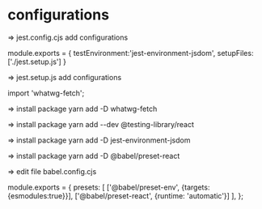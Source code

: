 # configurations
=> jest.config.cjs add configurations

module.exports = {
testEnvironment:'jest-environment-jsdom',
setupFiles: ['./jest.setup.js']
}

=> jest.setup.js add configurations

import 'whatwg-fetch';

=> install package yarn add -D whatwg-fetch

=> install package yarn add --dev @testing-library/react

=> install package yarn add -D jest-environment-jsdom

=> install package yarn add -D @babel/preset-react

=> edit file babel.config.cjs 

module.exports = {
presets: [
['@babel/preset-env', {targets: {esmodules:true}}],
['@babel/preset-react', {runtime: 'automatic'}]
],
};


